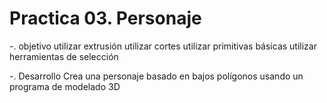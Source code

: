 # Practica 03. Personaje
-. objetivo
utilizar extrusión
utilizar cortes
utilizar  primitivas básicas
utilizar herramientas de selección


-. Desarrollo 
Crea una personaje basado en bajos polígonos usando un programa de modelado 3D
